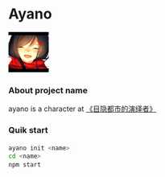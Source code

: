 # Ayano

<img src="./icon.png" alt="" style="width: 80px;">

### About project name

ayano is a character at [《目隐都市的演绎者》](http://bangumi.bilibili.com/anime/197?from=search&seid=13569365465150890532)

### Quik start

```bash
ayano init <name>
cd <name>
npm start
```

